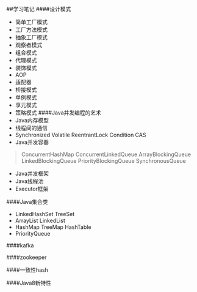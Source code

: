 ##学习笔记
####设计模式
- 简单工厂模式
- 工厂方法模式
- 抽象工厂模式
- 观察者模式
- 组合模式
- 代理模式
- 装饰模式
- AOP
- 适配器
- 桥接模式
- 单例模式
- 享元模式
- 策略模式
####Java并发编程的艺术
- Java内存模型
- 线程间的通信
- Synchronized Volatile ReentrantLock Condition CAS
- Java并发容器
> ConcurrentHashMap  ConcurrentLinkedQueue  ArrayBlockingQueue LinkedBlockingQueue PriorityBlockingQueue  SynchronousQueue
- Java并发框架
- Java线程池
- Executor框架  

####Java集合类  
- LinkedHashSet TreeSet
- ArrayList LinkedList 
- HashMap TreeMap HashTable
- PriorityQueue  

####kafka

####zookeeper  

####一致性hash  

####Java8新特性  
